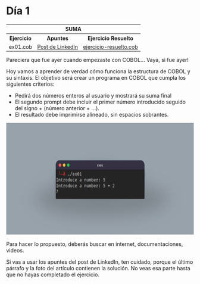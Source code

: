 # Día 1

<table align="center">
  <tr>
    <th colspan="3">SUMA</th>
  </tr>
  <tr>
    <th>Ejercicio</th>
    <th>Apuntes</th>
    <th>Ejercicio Resuelto</th>
  </tr>
  <tr>
    <td>ex01.cob</td>
    <td><a href="https://www.linkedin.com/posts/david-de-fitero_programaciaejn-cobol-legacysystems-activity-7365131050957598722-EhdA?utm_source=share&utm_medium=member_desktop&rcm=ACoAADQAm3oBnSoq61FTTD_0sNmdoLRTOIbFtB0">Post de LinkedIn</a></td>
    <td><a href="https://github.com/daviddefitero/aprendiendo-cobol/blob/main/dia1/ejercicio-resuelto.cob">ejercicio-resuelto.cob</a></td>
  </tr>
</table>

Pareciera que fue ayer cuando empezaste con COBOL... Vaya, si fue ayer!

Hoy vamos a aprender de verdad cómo funciona la estructura de COBOL y su sintaxis. El objetivo será crear un programa en COBOL que cumpla los siguientes criterios:

- Pedirá dos números enteros al usuario y mostrará su suma final
- El segundo prompt debe incluir el primer número introducido seguido del signo + (número anterior + ...).
- El resultado debe imprimirse alineado, sin espacios sobrantes.


<div align="center">
  <img height="300px" src="dia1-ejemplo.jpg">
</div>

Para hacer lo propuesto, deberás buscar en internet, documentaciones, videos.

Si vas a usar los apuntes del post de LinkedIn, ten cuidado, porque el último párrafo y la foto del artículo contienen la solución. No veas esa parte hasta que no hayas completado el ejercicio.